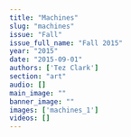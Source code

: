 ```yaml
---
title: "Machines"
slug: "machines"
issue: "Fall"
issue_full_name: "Fall 2015"
year: "2015"
date: "2015-09-01"
authors: ['Tez Clark']
section: "art"
audio: []
main_image: ""
banner_image: ""
images: ['machines_1']
videos: []
---
```

